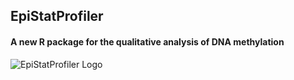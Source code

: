 ## EpiStatProfiler
#### A new R package for the qualitative analysis of DNA methylation

<a name="logo"/>
<div align="left">
<img src="https://github.com/BioinfoUninaScala/epistats/edit/main/data-raw/logo.png/" alt="EpiStatProfiler Logo"  ></img>
</a>
</div>
